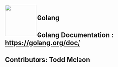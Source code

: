 <div class="images">
	<img align="left" width="100" height="100" src="https://avatars3.githubusercontent.com/u/21123354?s=200&v=4">
</div>

## Golang
## Golang Documentation : https://golang.org/doc/
## Contributors: Todd Mcleon
